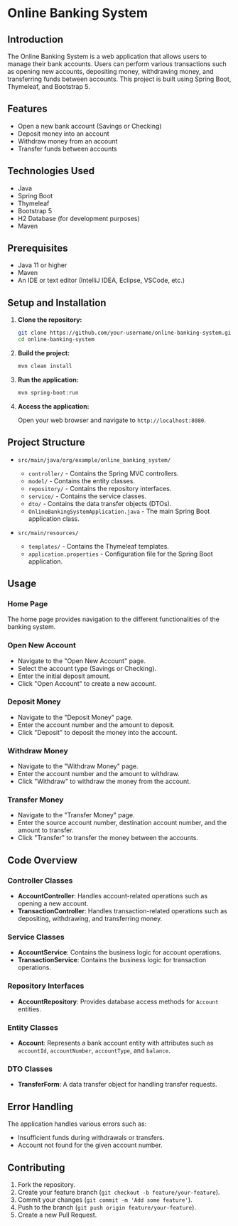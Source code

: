 # Online Banking System

## Introduction

The Online Banking System is a web application that allows users to manage their bank accounts. Users can perform various transactions such as opening new accounts, depositing money, withdrawing money, and transferring funds between accounts. This project is built using Spring Boot, Thymeleaf, and Bootstrap 5.

## Features

- Open a new bank account (Savings or Checking)
- Deposit money into an account
- Withdraw money from an account
- Transfer funds between accounts

## Technologies Used

- Java
- Spring Boot
- Thymeleaf
- Bootstrap 5
- H2 Database (for development purposes)
- Maven

## Prerequisites

- Java 11 or higher
- Maven
- An IDE or text editor (IntelliJ IDEA, Eclipse, VSCode, etc.)

## Setup and Installation

1. **Clone the repository:**

    ```bash
    git clone https://github.com/your-username/online-banking-system.git
    cd online-banking-system
    ```

2. **Build the project:**

    ```bash
    mvn clean install
    ```

3. **Run the application:**

    ```bash
    mvn spring-boot:run
    ```

4. **Access the application:**

   Open your web browser and navigate to `http://localhost:8080`.

## Project Structure

- `src/main/java/org/example/online_banking_system/`
    - `controller/` - Contains the Spring MVC controllers.
    - `model/` - Contains the entity classes.
    - `repository/` - Contains the repository interfaces.
    - `service/` - Contains the service classes.
    - `dto/` - Contains the data transfer objects (DTOs).
    - `OnlineBankingSystemApplication.java` - The main Spring Boot application class.

- `src/main/resources/`
    - `templates/` - Contains the Thymeleaf templates.
    - `application.properties` - Configuration file for the Spring Boot application.

## Usage

### Home Page

The home page provides navigation to the different functionalities of the banking system.

### Open New Account

- Navigate to the "Open New Account" page.
- Select the account type (Savings or Checking).
- Enter the initial deposit amount.
- Click "Open Account" to create a new account.

### Deposit Money

- Navigate to the "Deposit Money" page.
- Enter the account number and the amount to deposit.
- Click "Deposit" to deposit the money into the account.

### Withdraw Money

- Navigate to the "Withdraw Money" page.
- Enter the account number and the amount to withdraw.
- Click "Withdraw" to withdraw the money from the account.

### Transfer Money

- Navigate to the "Transfer Money" page.
- Enter the source account number, destination account number, and the amount to transfer.
- Click "Transfer" to transfer the money between the accounts.

## Code Overview

### Controller Classes

- **AccountController**: Handles account-related operations such as opening a new account.
- **TransactionController**: Handles transaction-related operations such as depositing, withdrawing, and transferring money.

### Service Classes

- **AccountService**: Contains the business logic for account operations.
- **TransactionService**: Contains the business logic for transaction operations.

### Repository Interfaces

- **AccountRepository**: Provides database access methods for `Account` entities.

### Entity Classes

- **Account**: Represents a bank account entity with attributes such as `accountId`, `accountNumber`, `accountType`, and `balance`.

### DTO Classes

- **TransferForm**: A data transfer object for handling transfer requests.

## Error Handling

The application handles various errors such as:

- Insufficient funds during withdrawals or transfers.
- Account not found for the given account number.

## Contributing

1. Fork the repository.
2. Create your feature branch (`git checkout -b feature/your-feature`).
3. Commit your changes (`git commit -m 'Add some feature'`).
4. Push to the branch (`git push origin feature/your-feature`).
5. Create a new Pull Request.